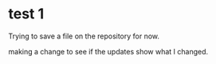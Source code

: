 # test 1

Trying to save a file on the repository for now.

making a change to see if the updates show what I changed.
